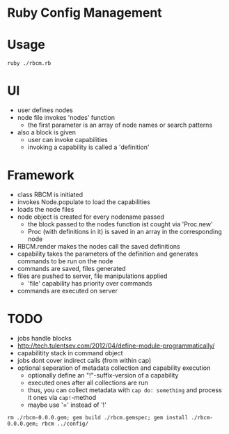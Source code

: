 Ruby Config Management
======================

# Usage

`ruby ./rbcm.rb`

# UI

- user defines nodes
- node file invokes 'nodes' function
  - the first parameter is an array of node names or search patterns
- also a block is given
  - user can invoke capabilities
  - invoking a capability is called a 'definition'

# Framework

- class RBCM is initiated
- invokes Node.populate to load the capabilities
- loads the node files
- node object is created for every nodename passed
  - the block passed to the nodes function ist cought via 'Proc.new'
  - Proc (with definitions in it) is saved in an array in the corresponding node
- RBCM.render makes the nodes call the saved definitions
- capability takes the parameters of the definition and generates commands to be run
  on the node
- commands are saved, files generated
- files are pushed to server, file manipulations applied
  - 'file' capability has priority over commands
- commands are executed on server

# TODO

 - jobs handle blocks
 - http://tech.tulentsev.com/2012/04/define-module-programmatically/
- capabilitity stack in command object
- jobs dont cover indirect calls (from within cap)
- optional seperation of metadata collection and capability execution
  - optionally define an "!"-suffix-version of a capability
  - executed ones after all collections are run
  - thus, you can collect metadata with `cap do: something` and process it ones
    via `cap!`-method
  - maybe use '=' instead of '!'

`rm ./rbcm-0.0.0.gem; gem build ./rbcm.gemspec; gem install ./rbcm-0.0.0.gem; rbcm ../config/`
